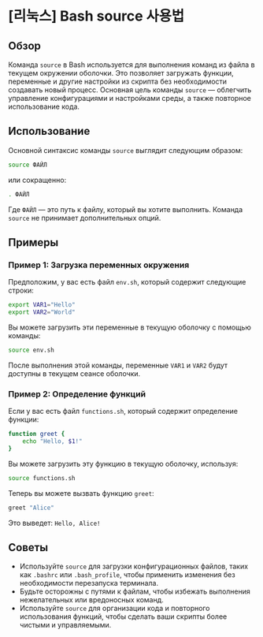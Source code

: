 # [리눅스] Bash source 사용법

## Обзор
Команда `source` в Bash используется для выполнения команд из файла в текущем окружении оболочки. Это позволяет загружать функции, переменные и другие настройки из скрипта без необходимости создавать новый процесс. Основная цель команды `source` — облегчить управление конфигурациями и настройками среды, а также повторное использование кода.

## Использование
Основной синтаксис команды `source` выглядит следующим образом:

```bash
source ФАЙЛ
```

или сокращенно:

```bash
. ФАЙЛ
```

Где `ФАЙЛ` — это путь к файлу, который вы хотите выполнить. Команда `source` не принимает дополнительных опций.

## Примеры
### Пример 1: Загрузка переменных окружения
Предположим, у вас есть файл `env.sh`, который содержит следующие строки:

```bash
export VAR1="Hello"
export VAR2="World"
```

Вы можете загрузить эти переменные в текущую оболочку с помощью команды:

```bash
source env.sh
```

После выполнения этой команды, переменные `VAR1` и `VAR2` будут доступны в текущем сеансе оболочки.

### Пример 2: Определение функций
Если у вас есть файл `functions.sh`, который содержит определение функции:

```bash
function greet {
    echo "Hello, $1!"
}
```

Вы можете загрузить эту функцию в текущую оболочку, используя:

```bash
source functions.sh
```

Теперь вы можете вызвать функцию `greet`:

```bash
greet "Alice"
```

Это выведет: `Hello, Alice!`

## Советы
- Используйте `source` для загрузки конфигурационных файлов, таких как `.bashrc` или `.bash_profile`, чтобы применить изменения без необходимости перезапуска терминала.
- Будьте осторожны с путями к файлам, чтобы избежать выполнения нежелательных или вредоносных команд.
- Используйте `source` для организации кода и повторного использования функций, чтобы сделать ваши скрипты более чистыми и управляемыми.